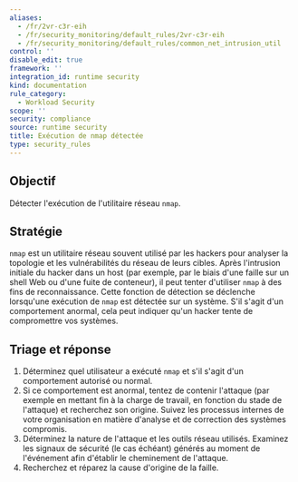 ```yaml
---
aliases:
  - /fr/2vr-c3r-eih
  - /fr/security_monitoring/default_rules/2vr-c3r-eih
  - /fr/security_monitoring/default_rules/common_net_intrusion_util
control: ''
disable_edit: true
framework: ''
integration_id: runtime security
kind: documentation
rule_category:
  - Workload Security
scope: ''
security: compliance
source: runtime security
title: Exécution de nmap détectée
type: security_rules
---
```

## Objectif
Détecter l'exécution de l'utilitaire réseau `nmap`.

## Stratégie
`nmap` est un utilitaire réseau souvent utilisé par les hackers pour analyser la topologie et les vulnérabilités du réseau de leurs cibles. Après l'intrusion initiale du hacker dans un host (par exemple, par le biais d'une faille sur un shell Web ou d'une fuite de conteneur), il peut tenter d'utiliser `nmap` à des fins de reconnaissance. Cette fonction de détection se déclenche lorsqu'une exécution de `nmap` est détectée sur un système. S'il s'agit d'un comportement anormal, cela peut indiquer qu'un hacker tente de compromettre vos systèmes.

## Triage et réponse
1. Déterminez quel utilisateur a exécuté `nmap` et s'il s'agit d'un comportement autorisé ou normal.
2. Si ce comportement est anormal, tentez de contenir l'attaque (par exemple en mettant fin à la charge de travail, en fonction du stade de l'attaque) et recherchez son origine. Suivez les processus internes de votre organisation en matière d'analyse et de correction des systèmes compromis.
3. Déterminez la nature de l'attaque et les outils réseau utilisés. Examinez les signaux de sécurité (le cas échéant) générés au moment de l'événement afin d'établir le cheminement de l'attaque.
4. Recherchez et réparez la cause d'origine de la faille.